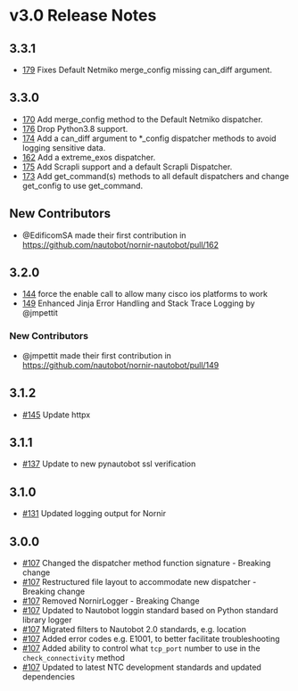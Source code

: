 # v3.0 Release Notes

## 3.3.1

* [179](https://github.com/nautobot/nornir-nautobot/issues/179) Fixes Default Netmiko merge_config missing can_diff argument.

## 3.3.0

* [170](https://github.com/nautobot/nornir-nautobot/issues/170) Add merge_config method to the Default Netmiko dispatcher.
* [176](https://github.com/nautobot/nornir-nautobot/issues/176) Drop Python3.8 support.
* [174](https://github.com/nautobot/nornir-nautobot/issues/174) Add a can_diff argument to *_config dispatcher methods to avoid logging sensitive data.
* [162](https://github.com/nautobot/nornir-nautobot/issues/162) Add a extreme_exos dispatcher.
* [175](https://github.com/nautobot/nornir-nautobot/issues/175) Add Scrapli support and a default Scrapli Dispatcher.
* [173](https://github.com/nautobot/nornir-nautobot/issues/173) Add get_command(s) methods to all default dispatchers and change get_config to use get_command.

## New Contributors
* @EdificomSA made their first contribution in https://github.com/nautobot/nornir-nautobot/pull/162


## 3.2.0

* [144](https://github.com/nautobot/nornir-nautobot/issues/144) force the enable call to allow many cisco ios platforms to work
* [149](https://github.com/nautobot/nornir-nautobot/issues/149) Enhanced Jinja Error Handling and Stack Trace Logging by @jmpettit

### New Contributors
* @jmpettit made their first contribution in https://github.com/nautobot/nornir-nautobot/pull/149


## 3.1.2

- [#145](https://github.com/nautobot/nornir-nautobot/pull/145) Update httpx

## 3.1.1

- [#137](https://github.com/nautobot/nornir-nautobot/pull/137) Update to new pynautobot ssl verification

## 3.1.0

- [#131](https://github.com/nautobot/nornir-nautobot/pull/131) Updated logging output for Nornir

## 3.0.0

- [#107](https://github.com/nautobot/nornir-nautobot/pull/107) Changed the dispatcher method function signature - Breaking change
- [#107](https://github.com/nautobot/nornir-nautobot/pull/107) Restructured file layout to accommodate new dispatcher - Breaking change
- [#107](https://github.com/nautobot/nornir-nautobot/pull/107) Removed NornirLogger - Breaking Change
- [#107](https://github.com/nautobot/nornir-nautobot/pull/107) Updated to Nautobot loggin standard based on Python standard library logger
- [#107](https://github.com/nautobot/nornir-nautobot/pull/107) Migrated filters to Nautobot 2.0 standards, e.g. location
- [#107](https://github.com/nautobot/nornir-nautobot/pull/107) Added error codes e.g. E1001, to better facilitate troubleshooting
- [#107](https://github.com/nautobot/nornir-nautobot/pull/107) Added ability to control what `tcp_port` number to use in the `check_connectivity` method
- [#107](https://github.com/nautobot/nornir-nautobot/pull/107) Updated to latest NTC development standards and updated dependencies
